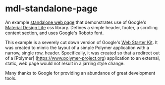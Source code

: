 # mdl-standalone-page

An example [standalone web page](http://jptrainor.github.io/mdl.standalone.html) that demonstrates use of Google's [Material Design Lite](https://www.getmdl.io) css library. Defines a simple header, footer, a scrolling content section, and uses Google's Roboto font.

This example is a severely cut down version of Google's [Web Starter Kit](https://github.com/google/web-starter-kit). It was created to mimic the layout of a simple
Polymer application with a narrow, single row, header. Specifically, it was created so that a redirect out of a [Polymer] (https://www.polymer-project.org) application to an external, static, web page would not result in a jarring style change.

Many thanks to Google for providing an abundance of great development tools.

